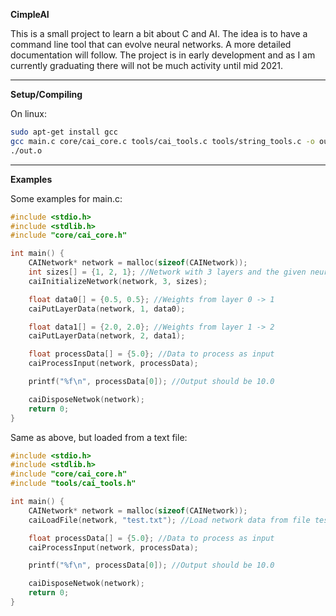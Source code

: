 **CimpleAI**

This is a small project to learn a bit about C and AI. The idea is to have a command line tool that can evolve neural networks. A more detailed documentation will follow. The project is in early development and as I am currently graduating there will not be much activity until mid 2021.

---

**Setup/Compiling**

On linux:
```bash
sudo apt-get install gcc
gcc main.c core/cai_core.c tools/cai_tools.c tools/string_tools.c -o out.o
./out.o
```

---

**Examples**

Some examples for main.c:

```C
#include <stdio.h>
#include <stdlib.h>
#include "core/cai_core.h"

int main() {
    CAINetwork* network = malloc(sizeof(CAINetwork));
    int sizes[] = {1, 2, 1}; //Network with 3 layers and the given neuron amounts
    caiInitializeNetwork(network, 3, sizes);

    float data0[] = {0.5, 0.5}; //Weights from layer 0 -> 1
    caiPutLayerData(network, 1, data0);

    float data1[] = {2.0, 2.0}; //Weights from layer 1 -> 2
    caiPutLayerData(network, 2, data1);

    float processData[] = {5.0}; //Data to process as input
    caiProcessInput(network, processData);

    printf("%f\n", processData[0]); //Output should be 10.0

    caiDisposeNetwok(network);
    return 0;
}
```

Same as above, but loaded from a text file:
```C
#include <stdio.h>
#include <stdlib.h>
#include "core/cai_core.h"
#include "tools/cai_tools.h"

int main() {
    CAINetwork* network = malloc(sizeof(CAINetwork));
    caiLoadFile(network, "test.txt"); //Load network data from file test.txt

    float processData[] = {5.0}; //Data to process as input
    caiProcessInput(network, processData);

    printf("%f\n", processData[0]); //Output should be 10.0

    caiDisposeNetwok(network);
    return 0;
}
```
